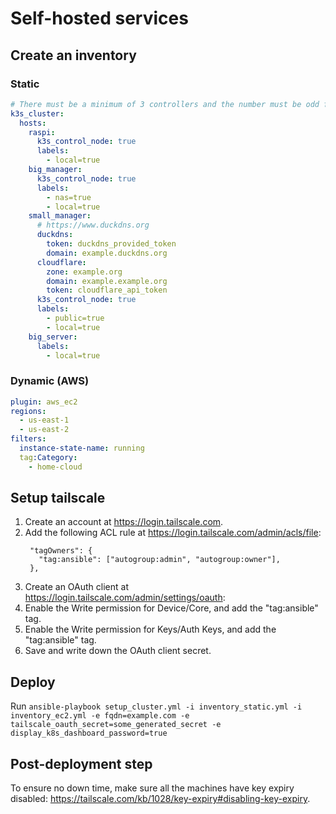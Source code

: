 # Self-hosted services

## Create an inventory

### Static

```yml
# There must be a minimum of 3 controllers and the number must be odd for etcd to work
k3s_cluster:
  hosts:
    raspi:
      k3s_control_node: true
      labels:
        - local=true
    big_manager:
      k3s_control_node: true
      labels:
        - nas=true
        - local=true
    small_manager:
      # https://www.duckdns.org
      duckdns:
        token: duckdns_provided_token
        domain: example.duckdns.org
      cloudflare:
        zone: example.org
        domain: example.example.org
        token: cloudflare_api_token
      k3s_control_node: true
      labels:
        - public=true
        - local=true
    big_server:
      labels:
        - local=true
```

### Dynamic (AWS)

```yml
plugin: aws_ec2
regions:
  - us-east-1
  - us-east-2
filters:
  instance-state-name: running
  tag:Category:
    - home-cloud
```

## Setup tailscale
1. Create an account at https://login.tailscale.com.
1. Add the following ACL rule at https://login.tailscale.com/admin/acls/file:
   ```
    "tagOwners": {
      "tag:ansible": ["autogroup:admin", "autogroup:owner"],
    },
   ```
1. Create an OAuth client at https://login.tailscale.com/admin/settings/oauth:
  1. Enable the Write permission for Device/Core, and add the "tag:ansible" tag.
  1. Enable the Write permission for Keys/Auth Keys, and add the "tag:ansible" tag.
  1. Save and write down the OAuth client secret.

## Deploy

Run `ansible-playbook setup_cluster.yml -i inventory_static.yml -i inventory_ec2.yml -e fqdn=example.com -e tailscale_oauth_secret=some_generated_secret -e display_k8s_dashboard_password=true`


## Post-deployment step
To ensure no down time, make sure all the machines have key expiry disabled: https://tailscale.com/kb/1028/key-expiry#disabling-key-expiry.
